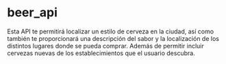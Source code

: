# beer_api
Esta API te permitirá localizar un estilo de cerveza en la ciudad, así como también te proporcionará una descripción del sabor y la localización de los distintos lugares donde se pueda comprar. Además de permitir incluir cervezas nuevas de los establecimientos que el usuario descubra.
